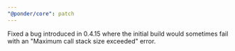 ```yaml
---
"@ponder/core": patch
---
```


Fixed a bug introduced in 0.4.15 where the initial build would sometimes fail with an "Maximum call stack size exceeded" error.

